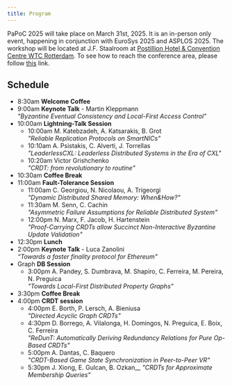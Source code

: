 ```yaml
---
title: Program
---
```


PaPoC 2025 will take place on March 31st, 2025.
It is an in-person only event, happening in conjunction with EuroSys 2025 and ASPLOS 2025.
The workshop will be located at J.F. Staalroom at [Postillion Hotel & Convention Centre WTC Rotterdam](https://maps.app.goo.gl/XbHpJ15Mfq3UN9Vv8).
To see how to reach the conference area, please follow [this](https://2025.eurosys.org/venue.html) link.

## Schedule

* 8:30am **Welcome Coffee**
* 9:00am **Keynote Talk** -  Martin Kleppmann  
*"Byzantine Eventual Consistency and Local-First Access Control"*
* 10:00am **Lightning-Talk Session**
	* 10:00am M. Katebzadeh, A. Katsarakis, B. Grot  
	*"Reliable Replication Protocols on SmartNICs"*
	* 10:10am A. Psistakis, C. Alverti, J. Torrellas  
	*"LeaderlessCXL: Leaderless Distributed Systems in the Era of CXL"* 
	* 10:20am Victor Grishchenko  
	*"CRDT: from revolutionary to routine"*
* 10:30am **Coffee Break**
* 11:00am **Fault-Tolerance Session**
	* 11:00am C. Georgiou, N. Nicolaou, A. Trigeorgi  
     *"Dynamic Distributed Shared Memory: When&How?"*
	* 11:30am M. Senn, C. Cachin  
	*"Asymmetric Failure Assumptions for Reliable Distributed System"*
	* 12:00pm N. Marx, F. Jacob, H. Hartenstein  
	*"Proof-Carrying CRDTs allow Succinct Non-Interactive Byzantine Update Validation"*
* 12:30pm **Lunch**
* 2:00pm **Keynote Talk** - Luca Zanolini  
*“Towards a faster finality protocol for Ethereum"*
* Graph **DB Session**
	* 3:00pm A. Pandey, S. Dumbrava, M. Shapiro, C. Ferreira, M. Pereira, N. Preguica  
	*"Towards Local-First Distributed Property Graphs"*
* 3:30pm **Coffee Break**
* 4:00pm **CRDT session**
	* 4:00pm E. Borth, P. Lersch, A. Bieniusa  
*"Directed Acyclic Graph CRDTs"* 
	* 4:30pm D. Borrego, A. Vilalonga, H. Domingos, N. Preguica, E. Boix, C. Ferreira  
	*"ReDunT: Automatically Deriving Redundancy Relations for Pure Op-Based CRDTs"* 
	* 5:00pm A. Dantas, C. Baquero  
	*"CRDT-Based Game State Synchronization in Peer-to-Peer VR"*
	* 5:30pm J. Xiong, E. Gulcan, B. Ozkan__
	*"CRDTs for Approximate Membership Queries"*



